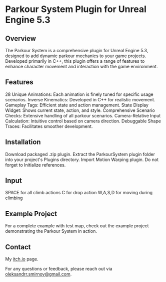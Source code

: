 # Parkour System Plugin for Unreal Engine 5.3

## Overview
The Parkour System is a comprehensive plugin for Unreal Engine 5.3, designed to add dynamic parkour mechanics to your game projects. Developed primarily in C++, this plugin offers a range of features to enhance character movement and interaction with the game environment.

## Features
28 Unique Animations: Each animation is finely tuned for specific usage scenarios.
Inverse Kinematics: Developed in C++ for realistic movement.
Gameplay Tags: Efficient state and action management.
State Display Widget: Shows current state, action, and style.
Comprehensive Scenario Checks: Extensive handling of all parkour scenarios.
Camera-Relative Input Calculation: Intuitive control based on camera direction.
Debuggable Shape Traces: Facilitates smoother development.

## Installation
Download packaged .zip plugin.
Extract the ParkourSystem plugin folder into your project's Plugins directory.
Import Motion Warping plugin.
Do not forget to Initialize references.

## Input
SPACE for all climb actions
C for drop action
W,A,S,D for moving during climbing

## Example Project
For a complete example with test map, check out the example project demonstrating the Parkour System in action.

## Contact
My [itch.io](https://vonrim.itch.io) page.

For any questions or feedback, please reach out via oleksandrr.smirnov@gmail.com.
